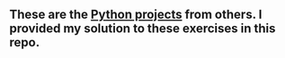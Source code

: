 These are the [Python projects](https://nbviewer.jupyter.org/github/jmportilla/Complete-Python-Bootcamp/blob/master/Final%20Capstone%20Projects/Final%20Capstone%20Project%20Ideas.ipynb) from others. I provided my solution to these exercises in this repo.
--
